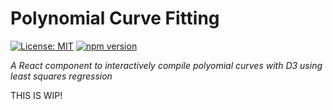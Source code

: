 # Polynomial Curve Fitting

[![License: MIT](https://img.shields.io/badge/License-MIT-blue.svg)](https://opensource.org/licenses/MIT)
[![npm version](https://img.shields.io/npm/v/polynomial-curve-fitting.svg?style=flat)](https://www.npmjs.com/package/polynomial-curve-fitting)


_A React component to interactively compile polyomial curves with D3 using least squares regression_

THIS IS WIP!

